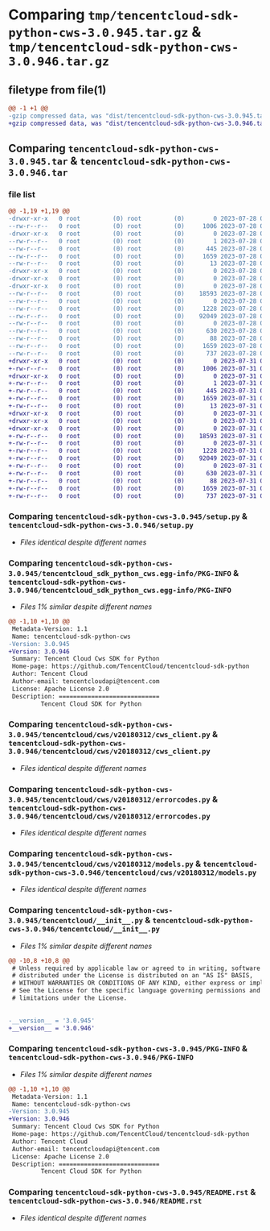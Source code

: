 # Comparing `tmp/tencentcloud-sdk-python-cws-3.0.945.tar.gz` & `tmp/tencentcloud-sdk-python-cws-3.0.946.tar.gz`

## filetype from file(1)

```diff
@@ -1 +1 @@
-gzip compressed data, was "dist/tencentcloud-sdk-python-cws-3.0.945.tar", last modified: Fri Jul 28 00:26:00 2023, max compression
+gzip compressed data, was "dist/tencentcloud-sdk-python-cws-3.0.946.tar", last modified: Mon Jul 31 00:24:01 2023, max compression
```

## Comparing `tencentcloud-sdk-python-cws-3.0.945.tar` & `tencentcloud-sdk-python-cws-3.0.946.tar`

### file list

```diff
@@ -1,19 +1,19 @@
-drwxr-xr-x   0 root         (0) root         (0)        0 2023-07-28 00:26:00.000000 tencentcloud-sdk-python-cws-3.0.945/
--rw-r--r--   0 root         (0) root         (0)     1006 2023-07-28 00:26:00.000000 tencentcloud-sdk-python-cws-3.0.945/setup.py
-drwxr-xr-x   0 root         (0) root         (0)        0 2023-07-28 00:26:00.000000 tencentcloud-sdk-python-cws-3.0.945/tencentcloud_sdk_python_cws.egg-info/
--rw-r--r--   0 root         (0) root         (0)        1 2023-07-28 00:26:00.000000 tencentcloud-sdk-python-cws-3.0.945/tencentcloud_sdk_python_cws.egg-info/dependency_links.txt
--rw-r--r--   0 root         (0) root         (0)      445 2023-07-28 00:26:00.000000 tencentcloud-sdk-python-cws-3.0.945/tencentcloud_sdk_python_cws.egg-info/SOURCES.txt
--rw-r--r--   0 root         (0) root         (0)     1659 2023-07-28 00:26:00.000000 tencentcloud-sdk-python-cws-3.0.945/tencentcloud_sdk_python_cws.egg-info/PKG-INFO
--rw-r--r--   0 root         (0) root         (0)       13 2023-07-28 00:26:00.000000 tencentcloud-sdk-python-cws-3.0.945/tencentcloud_sdk_python_cws.egg-info/top_level.txt
-drwxr-xr-x   0 root         (0) root         (0)        0 2023-07-28 00:26:00.000000 tencentcloud-sdk-python-cws-3.0.945/tencentcloud/
-drwxr-xr-x   0 root         (0) root         (0)        0 2023-07-28 00:26:00.000000 tencentcloud-sdk-python-cws-3.0.945/tencentcloud/cws/
-drwxr-xr-x   0 root         (0) root         (0)        0 2023-07-28 00:26:00.000000 tencentcloud-sdk-python-cws-3.0.945/tencentcloud/cws/v20180312/
--rw-r--r--   0 root         (0) root         (0)    18593 2023-07-28 00:26:00.000000 tencentcloud-sdk-python-cws-3.0.945/tencentcloud/cws/v20180312/cws_client.py
--rw-r--r--   0 root         (0) root         (0)        0 2023-07-28 00:26:00.000000 tencentcloud-sdk-python-cws-3.0.945/tencentcloud/cws/v20180312/__init__.py
--rw-r--r--   0 root         (0) root         (0)     1228 2023-07-28 00:26:00.000000 tencentcloud-sdk-python-cws-3.0.945/tencentcloud/cws/v20180312/errorcodes.py
--rw-r--r--   0 root         (0) root         (0)    92049 2023-07-28 00:26:00.000000 tencentcloud-sdk-python-cws-3.0.945/tencentcloud/cws/v20180312/models.py
--rw-r--r--   0 root         (0) root         (0)        0 2023-07-28 00:26:00.000000 tencentcloud-sdk-python-cws-3.0.945/tencentcloud/cws/__init__.py
--rw-r--r--   0 root         (0) root         (0)      630 2023-07-28 00:26:00.000000 tencentcloud-sdk-python-cws-3.0.945/tencentcloud/__init__.py
--rw-r--r--   0 root         (0) root         (0)       88 2023-07-28 00:26:00.000000 tencentcloud-sdk-python-cws-3.0.945/setup.cfg
--rw-r--r--   0 root         (0) root         (0)     1659 2023-07-28 00:26:00.000000 tencentcloud-sdk-python-cws-3.0.945/PKG-INFO
--rw-r--r--   0 root         (0) root         (0)      737 2023-07-28 00:26:00.000000 tencentcloud-sdk-python-cws-3.0.945/README.rst
+drwxr-xr-x   0 root         (0) root         (0)        0 2023-07-31 00:24:01.000000 tencentcloud-sdk-python-cws-3.0.946/
+-rw-r--r--   0 root         (0) root         (0)     1006 2023-07-31 00:24:01.000000 tencentcloud-sdk-python-cws-3.0.946/setup.py
+drwxr-xr-x   0 root         (0) root         (0)        0 2023-07-31 00:24:01.000000 tencentcloud-sdk-python-cws-3.0.946/tencentcloud_sdk_python_cws.egg-info/
+-rw-r--r--   0 root         (0) root         (0)        1 2023-07-31 00:24:01.000000 tencentcloud-sdk-python-cws-3.0.946/tencentcloud_sdk_python_cws.egg-info/dependency_links.txt
+-rw-r--r--   0 root         (0) root         (0)      445 2023-07-31 00:24:01.000000 tencentcloud-sdk-python-cws-3.0.946/tencentcloud_sdk_python_cws.egg-info/SOURCES.txt
+-rw-r--r--   0 root         (0) root         (0)     1659 2023-07-31 00:24:01.000000 tencentcloud-sdk-python-cws-3.0.946/tencentcloud_sdk_python_cws.egg-info/PKG-INFO
+-rw-r--r--   0 root         (0) root         (0)       13 2023-07-31 00:24:01.000000 tencentcloud-sdk-python-cws-3.0.946/tencentcloud_sdk_python_cws.egg-info/top_level.txt
+drwxr-xr-x   0 root         (0) root         (0)        0 2023-07-31 00:24:01.000000 tencentcloud-sdk-python-cws-3.0.946/tencentcloud/
+drwxr-xr-x   0 root         (0) root         (0)        0 2023-07-31 00:24:01.000000 tencentcloud-sdk-python-cws-3.0.946/tencentcloud/cws/
+drwxr-xr-x   0 root         (0) root         (0)        0 2023-07-31 00:24:01.000000 tencentcloud-sdk-python-cws-3.0.946/tencentcloud/cws/v20180312/
+-rw-r--r--   0 root         (0) root         (0)    18593 2023-07-31 00:24:01.000000 tencentcloud-sdk-python-cws-3.0.946/tencentcloud/cws/v20180312/cws_client.py
+-rw-r--r--   0 root         (0) root         (0)        0 2023-07-31 00:24:01.000000 tencentcloud-sdk-python-cws-3.0.946/tencentcloud/cws/v20180312/__init__.py
+-rw-r--r--   0 root         (0) root         (0)     1228 2023-07-31 00:24:01.000000 tencentcloud-sdk-python-cws-3.0.946/tencentcloud/cws/v20180312/errorcodes.py
+-rw-r--r--   0 root         (0) root         (0)    92049 2023-07-31 00:24:01.000000 tencentcloud-sdk-python-cws-3.0.946/tencentcloud/cws/v20180312/models.py
+-rw-r--r--   0 root         (0) root         (0)        0 2023-07-31 00:24:01.000000 tencentcloud-sdk-python-cws-3.0.946/tencentcloud/cws/__init__.py
+-rw-r--r--   0 root         (0) root         (0)      630 2023-07-31 00:24:01.000000 tencentcloud-sdk-python-cws-3.0.946/tencentcloud/__init__.py
+-rw-r--r--   0 root         (0) root         (0)       88 2023-07-31 00:24:01.000000 tencentcloud-sdk-python-cws-3.0.946/setup.cfg
+-rw-r--r--   0 root         (0) root         (0)     1659 2023-07-31 00:24:01.000000 tencentcloud-sdk-python-cws-3.0.946/PKG-INFO
+-rw-r--r--   0 root         (0) root         (0)      737 2023-07-31 00:24:01.000000 tencentcloud-sdk-python-cws-3.0.946/README.rst
```

### Comparing `tencentcloud-sdk-python-cws-3.0.945/setup.py` & `tencentcloud-sdk-python-cws-3.0.946/setup.py`

 * *Files identical despite different names*

### Comparing `tencentcloud-sdk-python-cws-3.0.945/tencentcloud_sdk_python_cws.egg-info/PKG-INFO` & `tencentcloud-sdk-python-cws-3.0.946/tencentcloud_sdk_python_cws.egg-info/PKG-INFO`

 * *Files 1% similar despite different names*

```diff
@@ -1,10 +1,10 @@
 Metadata-Version: 1.1
 Name: tencentcloud-sdk-python-cws
-Version: 3.0.945
+Version: 3.0.946
 Summary: Tencent Cloud Cws SDK for Python
 Home-page: https://github.com/TencentCloud/tencentcloud-sdk-python
 Author: Tencent Cloud
 Author-email: tencentcloudapi@tencent.com
 License: Apache License 2.0
 Description: ============================
         Tencent Cloud SDK for Python
```

### Comparing `tencentcloud-sdk-python-cws-3.0.945/tencentcloud/cws/v20180312/cws_client.py` & `tencentcloud-sdk-python-cws-3.0.946/tencentcloud/cws/v20180312/cws_client.py`

 * *Files identical despite different names*

### Comparing `tencentcloud-sdk-python-cws-3.0.945/tencentcloud/cws/v20180312/errorcodes.py` & `tencentcloud-sdk-python-cws-3.0.946/tencentcloud/cws/v20180312/errorcodes.py`

 * *Files identical despite different names*

### Comparing `tencentcloud-sdk-python-cws-3.0.945/tencentcloud/cws/v20180312/models.py` & `tencentcloud-sdk-python-cws-3.0.946/tencentcloud/cws/v20180312/models.py`

 * *Files identical despite different names*

### Comparing `tencentcloud-sdk-python-cws-3.0.945/tencentcloud/__init__.py` & `tencentcloud-sdk-python-cws-3.0.946/tencentcloud/__init__.py`

 * *Files 1% similar despite different names*

```diff
@@ -10,8 +10,8 @@
 # Unless required by applicable law or agreed to in writing, software
 # distributed under the License is distributed on an "AS IS" BASIS,
 # WITHOUT WARRANTIES OR CONDITIONS OF ANY KIND, either express or implied.
 # See the License for the specific language governing permissions and
 # limitations under the License.
 
 
-__version__ = '3.0.945'
+__version__ = '3.0.946'
```

### Comparing `tencentcloud-sdk-python-cws-3.0.945/PKG-INFO` & `tencentcloud-sdk-python-cws-3.0.946/PKG-INFO`

 * *Files 1% similar despite different names*

```diff
@@ -1,10 +1,10 @@
 Metadata-Version: 1.1
 Name: tencentcloud-sdk-python-cws
-Version: 3.0.945
+Version: 3.0.946
 Summary: Tencent Cloud Cws SDK for Python
 Home-page: https://github.com/TencentCloud/tencentcloud-sdk-python
 Author: Tencent Cloud
 Author-email: tencentcloudapi@tencent.com
 License: Apache License 2.0
 Description: ============================
         Tencent Cloud SDK for Python
```

### Comparing `tencentcloud-sdk-python-cws-3.0.945/README.rst` & `tencentcloud-sdk-python-cws-3.0.946/README.rst`

 * *Files identical despite different names*

